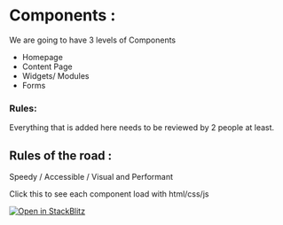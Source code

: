 # Components :

We are going to have 3 levels of Components 

- Homepage
- Content Page
- Widgets/ Modules
- Forms 

### Rules: 

Everything that is added here needs to be reviewed by 2 people at least. 

## Rules of the road :
Speedy / Accessible / Visual and Performant 

Click this to see each component load with html/css/js 


<a href="https://stackblitz.com/github/th-frontend/components">
  <img
    alt="Open in StackBlitz"
    src="https://developer.stackblitz.com/img/open_in_stackblitz.svg"
  />
</a>
